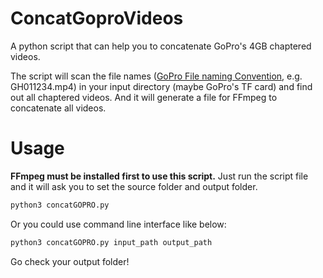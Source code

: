 # ConcatGoproVideos
A python script that can help you to concatenate GoPro's 4GB chaptered videos.

The script will scan the file names ([GoPro File naming Convention](https://community.gopro.com/s/article/GoPro-Camera-File-Naming-Convention?language=en_US), e.g. GH011234.mp4) in your input directory (maybe GoPro's TF card) and find out all chaptered videos. And it will generate a file for FFmpeg to concatenate all videos.

# Usage
**FFmpeg must be installed first to use this script.**
Just run the script file and it will ask you to set the source folder and output folder.
```bash
python3 concatGOPRO.py
```
Or you could use command line interface like below:
```bash
python3 concatGOPRO.py input_path output_path
```
Go check your output folder!
